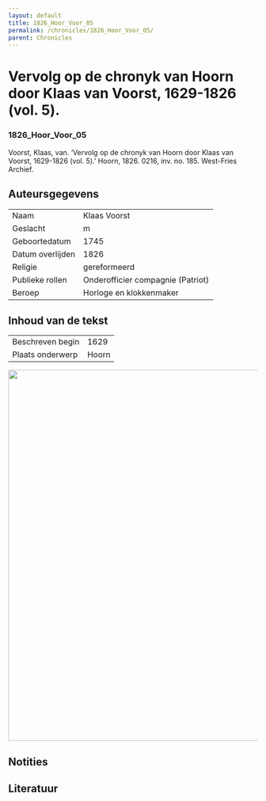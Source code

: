 ```yaml
---
layout: default
title: 1826_Hoor_Voor_05
permalink: /chronicles/1826_Hoor_Voor_05/
parent: Chronicles
--- 
```



# Vervolg op de chronyk van Hoorn door Klaas van Voorst, 1629-1826 (vol. 5). 

### 1826_Hoor_Voor_05 

Voorst, Klaas, van. ‘Vervolg op de chronyk van Hoorn door Klaas van Voorst, 1629-1826 (vol. 5).’ Hoorn, 1826. 0216, inv. no. 185. West-Fries Archief. 

## Auteursgegevens 

| | | 
| --------------- | --------------- | 
| Naam | Klaas Voorst | 
| Geslacht | m | 
| Geboortedatum | 1745 | 
| Datum overlijden | 1826 | 
| Religie | gereformeerd | 
| Publieke rollen | Onderofficier compagnie (Patriot) | 
| Beroep | Horloge en klokkenmaker  | 

## Inhoud van de tekst 

| | | 
| --------------- | --------------- | 
| Beschreven begin | 1629 | 
| Plaats onderwerp | Hoorn | 

[<img src="..\..\barplots_chronicles\1826_Hoor_Voor_05.jpg" width="750"/>](..\..\barplots_chronicles\1826_Hoor_Voor_05.jpg) 

## Notities 

## Literatuur 

